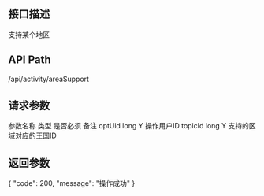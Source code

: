 ## 接口描述
支持某个地区
## API Path
/api/activity/areaSupport
## 请求参数
参数名称	类型	是否必须	备注
optUid	long	Y	操作用户ID
topicId	long	Y	支持的区域对应的王国ID
## 返回参数
{
"code": 200,
"message": "操作成功"
}
